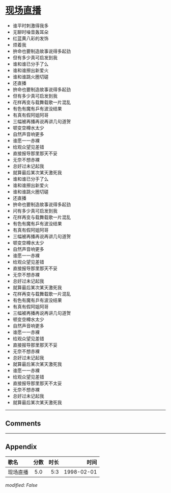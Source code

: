 # [现场直播](https://music.163.com/song?id=26075163)

* 谁平时刺激得我多
* 无聊时噪音轰耳朵
* 红蓝黄八彩的发饰
* 烦着我
* 拚命也要制造故事说得多起劲
* 但有多少真可启发到我
* 谁和谁已分手了么
* 谁和谁擦出新爱火
* 谁和谁跳火圈切磋
* 还直播
* 拚命也要制造故事说得多起劲
* 但有多少真可启发到我
* 花样再变与载舞载歌一片混乱
* 有色有魔有乒有波没结果
* 有真有假阿姐阿哥
* 三幅被再播再说再讲几句道贺
* 顿变空樽水太少
* 自然声音响更多
* 谁愿一一赤裸
* 给观众望见差错
* 直接报导那里那天不妥
* 无奈不想赤裸
* 总好过未记起我
* 就算最后某次某天激死我
* 谁和谁已分手了么
* 谁和谁擦出新爱火
* 谁和谁跳火圈切磋
* 还直播
* 拚命也要制造故事说得多起劲
* 问有多少真可启发到我
* 花样再变与载舞载歌一片混乱
* 有色有魔有乒有波没结果
* 有真有假阿姐阿哥
* 三幅被再播再说再讲几句道贺
* 顿变空樽水太少
* 自然声音响更多
* 谁愿一一赤裸
* 给观众望见差错
* 直接报导那里那天不妥
* 无奈不想赤裸
* 总好过未记起我
* 就算最后某次某天激死我
* 花样再变与载舞载歌一片混乱
* 有色有魔有乒有波没结果
* 有真有假阿姐阿哥
* 三幅被再播再说再讲几句道贺
* 顿变空樽水太少
* 自然声音响更多
* 谁愿一一赤裸
* 给观众望见差错
* 直接报导那里那天不妥
* 无奈不想赤裸
* 总好过未记起我
* 就算最后某次某天激死我
* 谁愿一一赤裸
* 给观众望见差错
* 直接报导那里那天不太妥
* 无奈不想赤裸
* 总好过未记起我
* 就算最后某次某天激死我


---

## Comments


---

## Appendix

|歌名|分数|时长|时间|
|:---|:---:|---:|---:|
|现场直播|5.0|5:3|1998-02-01

*modified: False*
